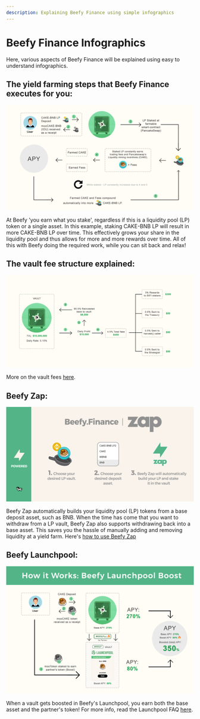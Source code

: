 ```yaml
---
description: Explaining Beefy Finance using simple infographics
---
```


# Beefy Finance Infographics

Here, various aspects of Beefy Finance will be explained using easy to understand infographics.

## The yield farming steps that Beefy Finance executes for you:

![](../.gitbook/assets/beefy-info-yield-optimizing-process.png)

At Beefy 'you earn what you stake', regardless if this is a liquidity pool (LP) token or a single asset. In this example, staking CAKE-BNB LP will result in more CAKE-BNB LP over time. This effectively grows your share in the liquidity pool and thus allows for more and more rewards over time. All of this with Beefy doing the required work, while you can sit back and relax!

## The vault fee structure explained:

!["What you see is what you get": the fees are already accounted for in the displayed APY!](../.gitbook/assets/beefy-info-fees.png)

More on the vault fees [here](../beefy-ecosystem/products/vaults.md#what-is-the-vault-fee-structure).

## Beefy Zap:

![](../.gitbook/assets/beefy-info-zap.png)

Beefy Zap automatically builds your liquidity pool (LP) tokens from a base deposit asset, such as BNB. When the time has come that you want to withdraw from a LP vault, Beefy Zap also supports withdrawing back into a base asset. This saves you the hassle of manually adding and removing liquidity at a yield farm. Here's [how to use Beefy Zap](how-to-guides/how-to-beefy-zap.md)

## Beefy Launchpool:

![](../.gitbook/assets/beefy-info-boost.png)

When a vault gets boosted in Beefy's Launchpool, you earn both the base asset and the partner's token! For more info, read the Launchpool FAQ [here](../beefy-ecosystem/products/launchpool.md).
